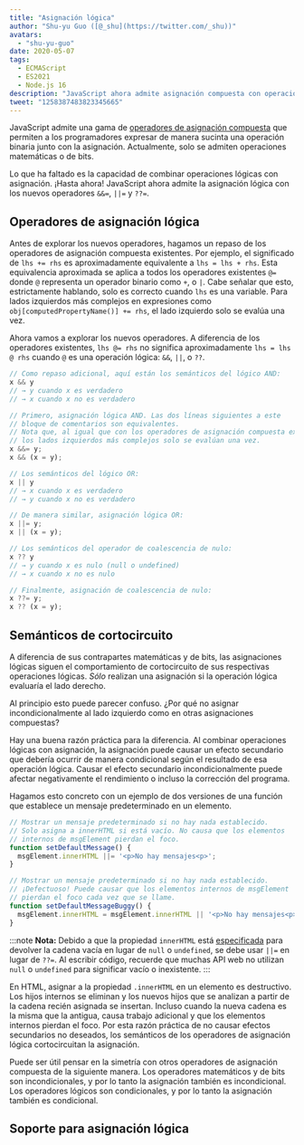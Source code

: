 ```yaml
---
title: "Asignación lógica"
author: "Shu-yu Guo ([@_shu](https://twitter.com/_shu))"
avatars:
  - "shu-yu-guo"
date: 2020-05-07
tags:
  - ECMAScript
  - ES2021
  - Node.js 16
description: "JavaScript ahora admite asignación compuesta con operaciones lógicas."
tweet: "1258387483823345665"
---
```

JavaScript admite una gama de [operadores de asignación compuesta](https://developer.mozilla.org/en-US/docs/Web/JavaScript/Reference/Operators/Assignment_Operators) que permiten a los programadores expresar de manera sucinta una operación binaria junto con la asignación. Actualmente, solo se admiten operaciones matemáticas o de bits.

<!--truncate-->
Lo que ha faltado es la capacidad de combinar operaciones lógicas con asignación. ¡Hasta ahora! JavaScript ahora admite la asignación lógica con los nuevos operadores `&&=`, `||=` y `??=`.

## Operadores de asignación lógica

Antes de explorar los nuevos operadores, hagamos un repaso de los operadores de asignación compuesta existentes. Por ejemplo, el significado de `lhs += rhs` es aproximadamente equivalente a `lhs = lhs + rhs`. Esta equivalencia aproximada se aplica a todos los operadores existentes `@=` donde `@` representa un operador binario como `+`, o `|`. Cabe señalar que esto, estrictamente hablando, solo es correcto cuando `lhs` es una variable. Para lados izquierdos más complejos en expresiones como `obj[computedPropertyName()] += rhs`, el lado izquierdo solo se evalúa una vez.

Ahora vamos a explorar los nuevos operadores. A diferencia de los operadores existentes, `lhs @= rhs` no significa aproximadamente `lhs = lhs @ rhs` cuando `@` es una operación lógica: `&&`, `||`, o `??`.

```js
// Como repaso adicional, aquí están los semánticos del lógico AND:
x && y
// → y cuando x es verdadero
// → x cuando x no es verdadero

// Primero, asignación lógica AND. Las dos líneas siguientes a este
// bloque de comentarios son equivalentes.
// Nota que, al igual que con los operadores de asignación compuesta existentes,
// los lados izquierdos más complejos solo se evalúan una vez.
x &&= y;
x && (x = y);

// Los semánticos del lógico OR:
x || y
// → x cuando x es verdadero
// → y cuando x no es verdadero

// De manera similar, asignación lógica OR:
x ||= y;
x || (x = y);

// Los semánticos del operador de coalescencia de nulo:
x ?? y
// → y cuando x es nulo (null o undefined)
// → x cuando x no es nulo

// Finalmente, asignación de coalescencia de nulo:
x ??= y;
x ?? (x = y);
```

## Semánticos de cortocircuito

A diferencia de sus contrapartes matemáticas y de bits, las asignaciones lógicas siguen el comportamiento de cortocircuito de sus respectivas operaciones lógicas. _Sólo_ realizan una asignación si la operación lógica evaluaría el lado derecho.

Al principio esto puede parecer confuso. ¿Por qué no asignar incondicionalmente al lado izquierdo como en otras asignaciones compuestas?

Hay una buena razón práctica para la diferencia. Al combinar operaciones lógicas con asignación, la asignación puede causar un efecto secundario que debería ocurrir de manera condicional según el resultado de esa operación lógica. Causar el efecto secundario incondicionalmente puede afectar negativamente el rendimiento o incluso la corrección del programa.

Hagamos esto concreto con un ejemplo de dos versiones de una función que establece un mensaje predeterminado en un elemento.

```js
// Mostrar un mensaje predeterminado si no hay nada establecido.
// Solo asigna a innerHTML si está vacío. No causa que los elementos
// internos de msgElement pierdan el foco.
function setDefaultMessage() {
  msgElement.innerHTML ||= '<p>No hay mensajes<p>';
}

// Mostrar un mensaje predeterminado si no hay nada establecido.
// ¡Defectuoso! Puede causar que los elementos internos de msgElement
// pierdan el foco cada vez que se llame.
function setDefaultMessageBuggy() {
  msgElement.innerHTML = msgElement.innerHTML || '<p>No hay mensajes<p>';
}
```

:::note
**Nota:** Debido a que la propiedad `innerHTML` está [especificada](https://w3c.github.io/DOM-Parsing/#dom-innerhtml-innerhtml) para devolver la cadena vacía en lugar de `null` o `undefined`, se debe usar `||=` en lugar de `??=`. Al escribir código, recuerde que muchas API web no utilizan `null` o `undefined` para significar vacío o inexistente.
:::

En HTML, asignar a la propiedad `.innerHTML` en un elemento es destructivo. Los hijos internos se eliminan y los nuevos hijos que se analizan a partir de la cadena recién asignada se insertan. Incluso cuando la nueva cadena es la misma que la antigua, causa trabajo adicional y que los elementos internos pierdan el foco. Por esta razón práctica de no causar efectos secundarios no deseados, los semánticos de los operadores de asignación lógica cortocircuitan la asignación.

Puede ser útil pensar en la simetría con otros operadores de asignación compuesta de la siguiente manera. Los operadores matemáticos y de bits son incondicionales, y por lo tanto la asignación también es incondicional. Los operadores lógicos son condicionales, y por lo tanto la asignación también es condicional.

## Soporte para asignación lógica

<feature-support chrome="85"
                 firefox="79 https://bugzilla.mozilla.org/show_bug.cgi?id=1629106"
                 safari="14 https://developer.apple.com/documentation/safari-release-notes/safari-14-beta-release-notes#New-Features:~:text=Compatibilidad%20con%20los%20operadores%20de%20asignación%20lógica%20añadida."
                 nodejs="16"
                 babel="sí https://babeljs.io/docs/en/babel-plugin-proposal-logical-assignment-operators"></feature-support>
